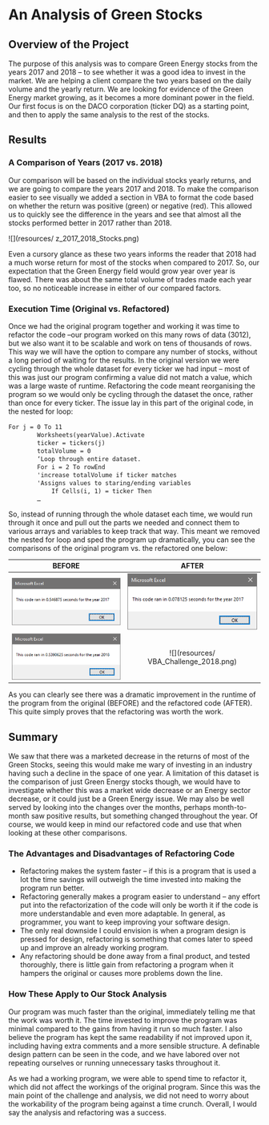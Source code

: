 # An Analysis of Green Stocks

## Overview of the Project

The purpose of this analysis was to compare Green Energy stocks from the years 2017 and 2018 – to see whether it was a good idea to invest in the market. We are helping a client compare the two years based on the daily volume and the yearly return. We are looking for evidence of the Green Energy market growing, as it becomes a more dominant power in the field. Our first focus is on the DACO corporation (ticker DQ) as a starting point, and then to apply the same analysis to the rest of the stocks.

## Results

### A Comparison of Years (2017 vs. 2018)

Our comparison will be based on the individual stocks yearly returns, and we are going to compare the years 2017 and 2018. To make the comparison easier to see visually we added a section in VBA to format the code based on whether the return was positive (green) or negative (red). This allowed us to quickly see the difference in the years and see that almost all the stocks performed better in 2017 rather than 2018.

![](resources/ z_2017_2018_Stocks.png)

Even a cursory glance as these two years informs the reader that 2018 had a much worse return for most of the stocks when compared to 2017. So, our expectation that the Green Energy field would grow year over year is flawed. There was about the same total volume of trades made each year too, so no noticeable increase in either of our compared factors.

### Execution Time (Original vs. Refactored)

Once we had the original program together and working it was time to refactor the code –our program worked on this many rows of data (3012), but we also want it to be scalable and work on tens of thousands of rows. This way we will have the option to compare any number of stocks, without a long period of waiting for the results. In the original version we were cycling through the whole dataset for every ticker we had input – most of this was just our program confirming a value did not match a value, which was a large waste of runtime. Refactoring the code meant reorganising the program so we would only be cycling through the dataset the once, rather than once for every ticker. The issue lay in this part of the original code, in the nested for loop:

```vba
For j = 0 To 11
        Worksheets(yearValue).Activate
        ticker = tickers(j)
        totalVolume = 0
        ‘Loop through entire dataset.
        For i = 2 To rowEnd
        'increase totalVolume if ticker matches
        'Assigns values to staring/ending variables
            If Cells(i, 1) = ticker Then
		…
```

So, instead of running through the whole dataset each time, we would run through it once and pull out the parts we needed and connect them to various arrays and variables to keep track that way. This meant we removed the nested for loop and sped the program up dramatically, you can see the comparisons of the original program vs. the refactored one below:

BEFORE                    |  AFTER
:-------------------------:|:-------------------------:
![](resources/z_Original_2017.png)  |  ![](resources/VBA_Challenge_2017.png)
![](resources/z_Original_2018.png)  |  ![](resources/ VBA_Challenge_2018.png)

As you can clearly see there was a dramatic improvement in the runtime of the program from the original (BEFORE) and the refactored code (AFTER). This quite simply proves that the refactoring was worth the work.

## Summary

We saw that there was a marketed decrease in the returns of most of the Green Stocks, seeing this would make me wary of investing in an industry having such a decline in the space of one year. A limitation of this dataset is the comparison of just Green Energy stocks though, we would have to investigate whether this was a market wide decrease or an Energy sector decrease, or it could just be a Green Energy issue. We may also be well served by looking into the changes over the months, perhaps month-to-month saw positive results, but something changed throughout the year. Of course, we would keep in mind our refactored code and use that when looking at these other comparisons.

### The Advantages and Disadvantages of Refactoring Code

- Refactoring makes the system faster – if this is a program that is used a lot the time savings will outweigh the time invested into making the program run better.
- Refactoring generally makes a program easier to understand – any effort put into the refactorization of the code will only be worth it if the code is more understandable and even more adaptable. In general, as programmer, you want to keep improving your software design.
- The only real downside I could envision is when a program design is pressed for design, refactoring is something that comes later to speed up and improve an already working program.
- Any refactoring should be done away from a final product, and tested thoroughly, there is little gain from refactoring a program when it hampers the original or causes more problems down the line.

### How These Apply to Our Stock Analysis

Our program was much faster than the original, immediately telling me that the work was worth it. The time invested to improve the program was minimal compared to the gains from having it run so much faster. I also believe the program has kept the same readability if not improved upon it, including having extra comments and a more sensible structure. A definable design pattern can be seen in the code, and we have labored over not repeating ourselves or running unnecessary tasks throughout it.

As we had a working program, we were able to spend time to refactor it, which did not affect the workings of the original program. Since this was the main point of the challenge and analysis, we did not need to worry about the workability of the program being against a time crunch. Overall, I would say the analysis and refactoring was a success.
